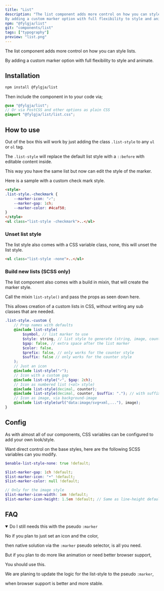 ```yaml
---
title: "List"
description: "The list component adds more control on how you can style lists.
By adding a custom marker option with full flexibility to style and animate."
npm: "@fylgja/list"
git: "components/list"
tags: ["typography"]
preview: "list.png"
---
```


The list component adds more control on how you can style lists.

By adding a custom marker option with full flexibility to style and animate.

## Installation

```bash
npm install @fylgja/list
```

Then include the component in to your code via;

```scss
@use "@fylgja/list";
// Or via PostCSS and other options as plain CSS
@import "@fylgja/list/list.css";
```

## How to use

Out of the box this will work by just adding the class `.list-style` to any `ul` or `ol` tag.

The `.list-style` will replace the default list style
with a `::before` with editable content inside.

This way you have the same list but now can edit the style of the marker.

Here is a sample with a custom check mark style.

```html
<style>
.list-style.-checkmark {
    --marker-icon: "✓";
    --marker-gap: 1ch;
    --marker-color: #4caf50;
}
</style>
<ul class="list-style -checkmark">..</ul>
```

### Unset list style

The list style also comes with a CSS variable class, none, this will unset the list style.

```html
<ul class="list-style -none">..</ul>
```

### Build new lists (SCSS only)

The list component also comes with a build in mixin, that will create the marker style.

Call the mixin `list-style()` and pass the props as seen down here.

This allows creation of a custom lists in CSS, without writing any sub classes that are needed.

```scss
.list-style.-custom {
    // Prop names with defaults
    @include list-style(
        $symbol, // list marker to use
        $style: string, // list style to generate (string, image, counter)
        $gap: false, // extra space after the list marker
        $color: false,
        $prefix: false, // only works for the counter style
        $suffix: false // only works for the counter style
    );
    // Just an icon
    @include list-style("✓");
    // Icon with a custom gap
    @include list-style("✓", $gap: 2ch);
    // Icon as numbered list (<ol> style)
    @include list-style(decimal, counter);
    @include list-style(decimal, counter, $suffix: "."); // with suffix
    // Icon as image, via background-image
    @include list-style(url("data:image/svg+xml,..."), image);
}
```

## Config

As with almost all of our components, CSS variables can be configured to add your own look/style.

Want direct control on the base styles, here are the following SCSS variables can you modify.

```scss
$enable-list-style-none: true !default;

$list-marker-gap: 1ch !default;
$list-marker-icon: "•" !default;
$list-marker-color: null !default;

// Only for the image style
$list-marker-icon-width: 1em !default;
$list-marker-icon-height: 1.5em !default; // Same as line-height default
```

## FAQ

<details class="faq-panel" open><summary><span>Do I still needs this with the pseudo <code>:marker</code></span></summary>

No if you plan to just set an icon and the color, 

then native solution via the `:marker` pseudo selector, is all you need.

But if you plan to do more like animation or need better browser support,

You should use this.

We are planing to update the logic for the list-style to the pseudo `:marker`,

when browser support is better and more stable.

</details>
